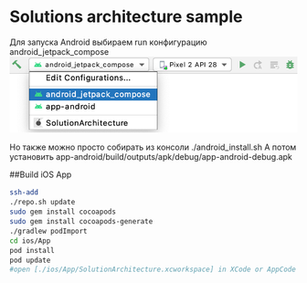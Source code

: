 
# Solutions architecture sample
Для запуска Android выбираем run конфигурацию android_jetpack_compose  
![image_run_config](misc/android_run_configuration.png)
  
Но также можно просто собирать из консоли ./android_install.sh
А потом установить app-android/build/outputs/apk/debug/app-android-debug.apk  

##Build iOS App
```bash
ssh-add
./repo.sh update
sudo gem install cocoapods
sudo gem install cocoapods-generate
./gradlew podImport
cd ios/App
pod install
pod update
#open [./ios/App/SolutionArchitecture.xcworkspace] in XCode or AppCode and run project on iOS Emulator
```

